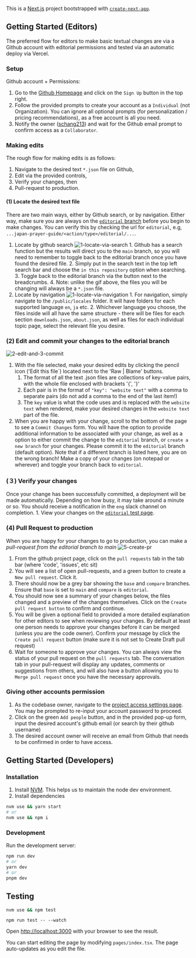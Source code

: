 This is a [Next.js](https://nextjs.org/) project bootstrapped with [`create-next-app`](https://github.com/vercel/next.js/tree/canary/packages/create-next-app).

## Getting Started (Editors)

The preferred flow for editors to make basic textual changes are via a Github account with editorial permissions and tested via an automatic deploy via Vercel.

### Setup

Github account + Permissions:

1. Go to the [Github Homepage](https://github.com/) and click on the `Sign Up` button in the top right.
2. Follow the provided prompts to create your account as a `Individual` (not Organization). You can ignore all optional prompts (for personalization / pricing recommendations), as a free account is all you need.
3. Notify the owner ([schang213](https://github.com/schang213)) and wait for the Github email prompt to confirm access as a `Collaborator`.

### Making edits

The rough flow for making edits is as follows:

1. Navigate to the desired text `*.json` file on Github,
2. Edit via the provided controls,
3. Verify your changes, then
4. Pull-request to production.

#### (1) Locate the desired text file

There are two main ways, either by Github search, or by navigation. Either way, make sure you are always on the [`editorial` branch](https://github.com/wliu080/japan-prayer-guide/tree/editorial) before you begin to make changes. You can verify this by checking the url for `editorial`, e.g, `...japan-prayer-guide/<action/type>/editorial/...`.

1. Locate by github search
   ![1-locate-via-search](https://user-images.githubusercontent.com/8304496/221731096-b8eab71a-0982-4608-a651-fd48028db927.gif) 1. Github has a search function but the results will direct you to the `main` branch, so you will need to remember to toggle back to the editorial branch once you have found the desired file. 2. Simply put in the search text in the top left search bar and choose the `in this repository` option when searching. 3. Toggle back to the editorial branch via the button next to the breadcrumbs. 4. Note: unlike the gif above, the files you will be changing will always be a `*.json` file.
2. Locate by navigation
   ![1-locate-via-navigation](https://user-images.githubusercontent.com/8304496/221730916-4034fe6d-44ee-4956-a537-9a7062f2099c.gif) 1. For navigation, simply navigate to the `/public/locales` folder. It will have folders for each supported language `en`, `ja` etc. 2. Whichever language you choose, the files inside will all have the same structure - there will be files for each section `downloads.json`, `about.json`, as well as files for each individual topic page, select the relevant file you desire.

### (2) Edit and commit your changes to the editorial branch

![2-edit-and-3-commit](https://user-images.githubusercontent.com/8304496/221731625-08d09584-a18e-4684-b495-ab40ffa7809a.gif)

1. With the file selected, make your desired edits by clicking the pencil icon ('Edit this file`) located next to the 'Raw | Blame' buttons.
    1. The format of all the text .json files are collections of key-value pairs, with the whole file enclosed with brackets '{', '}'
    2. Each pair is in the format of `"key": "website text"` with a comma to separate pairs (do not add a comma to the end of the last item!)
    3. The `key` value is what the code uses and is replaced with the `website text` when rendered, make your desired changes in the `website text` part of the file.
2. When you are happy with your change, scroll to the bottom of the page to see a `Commit Changes` form. You will have the option to provide additional information to be associated with your change, as well as a option to either commit the change to the `editorial` branch, or `create a new branch` for your changes. Please commit it to the `editorial` branch (default option). Note that if a different branch is listed here, you are on the wrong branch! Make a copy of your changes (on notepad or wherever) and toggle your branch back to `editorial`.

### (３) Verify your changes

Once your change has been successfully committed, a deployment will be made automatically. Depending on how busy, it may take around a minute or so. You should receive a notification in the `eng` slack channel on completion. 1. View your changes on the [`editorial` test page](https://japan-prayer-guide-git-editorial-wliu080.vercel.app/).

### (4) Pull Request to production

When you are happy for your changes to go to production, you can make a _pull-request from the editorial branch to main_
![5-create-pr](https://user-images.githubusercontent.com/8304496/221732894-a30645d6-f01e-4a2f-892b-0a75ca70837e.gif)

1.  From the github project page, click on the `pull requests` tab in the tab bar (where 'code', 'issues', etc sit)
2.  You will see a list of open pull-requests, and a green button to create a `New pull request`. Click it.
3.  There should now be a grey bar showing the `base` and `compare` branches. Ensure that `base` is set to `main` and `compare` is `editorial`.
4.  You should now see a summary of your changes below, the files changed and a preview of the changes themselves. Click on the `Create pull request button` to confirm and continue.
5.  You will be given a optional field to provided a more detailed explanation for other editors to see when reviewing your changes. By default at least one person needs to approve your changes before it can be merged (unless you are the code owner). Confirm your message by click the `Create pull request` button (make sure it is not set to Create Draft pull request)
6.  Wait for someone to approve your changes. You can always view the status of your pull request on the `pull requests` tab. The conversation tab in your pull-request will display any updates, comments or suggestions from others, and will also have a button allowing you to `Merge pull request` once you have the necessary approvals.

### Giving other accounts permission

1. As the codebase owner, navigate to the [project access settings page](https://github.com/wliu080/japan-prayer-guide/settings/access). You may be prompted to re-input your account password to proceed.
2. Click on the green `Add people` button, and in the provided pop-up form, input the desired account's github email (or search by their github username)
3. The desired account owner will receive an email from Github that needs to be confirmed in order to have access.

## Getting Started (Developers)

### Installation

1. Install [NVM](https://github.com/nvm-sh/nvm). This helps us to maintain the node dev environment.
2. Install dependencies

```bash
nvm use && yarn start
# or
nvm use && npm i
```

### Development

Run the development server:

```bash
npm run dev
# or
yarn dev
# or
pnpm dev
```

## Testing

```bash
nvm use && npm test
```

```
npm run test -- --watch
```

Open [http://localhost:3000](http://localhost:3000) with your browser to see the result.

You can start editing the page by modifying `pages/index.tsx`. The page auto-updates as you edit the file.
